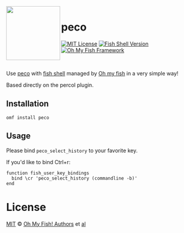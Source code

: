 <img src="https://cdn.rawgit.com/oh-my-fish/oh-my-fish/e4f1c2e0219a17e2c748b824004c8d0b38055c16/docs/logo.svg" align="left" width="144px" height="144px"/>

# peco

[![MIT License](https://img.shields.io/badge/license-MIT-007EC7.svg?style=flat-square)](/LICENSE)
[![Fish Shell Version](https://img.shields.io/badge/fish-v2.2.0+-007EC7.svg?style=flat-square)](http://fishshell.com)
[![Oh My Fish Framework](https://img.shields.io/badge/Oh%20My%20Fish-Framework-007EC7.svg?style=flat-square)](https://www.github.com/oh-my-fish/oh-my-fish)

<br/>

Use [peco][peco] with [fish shell][fish-shell] managed by [Oh my
fish][omf-link] in a very simple way!

Based directly on the percol plugin.

## Installation

```fish
omf install peco
```

## Usage

Please bind `peco_select_history` to your favorite key.

If you'd like to bind Ctrl+r:

```fish
function fish_user_key_bindings
  bind \cr 'peco_select_history (commandline -b)'
end
```

# License

[MIT][mit] © [Oh My Fish! Authors][author] et [al][contributors]


[mit]:           http://opensource.org/licenses/MIT
[author]:        https://github.com/oh-my-fish/plugin-peco/blob/master/LICENSE
[contributors]:  https://github.com/oh-my-fish/plugin-peco/graphs/contributors
[omf-link]:      https://github.com/oh-my-fish/oh-my-fish
[fish-shell]:    https://fishshell.com
[peco]:          https://github.com/peco/peco

[license-badge]: https://img.shields.io/badge/license-MIT-007EC7.svg?style=flat-square
